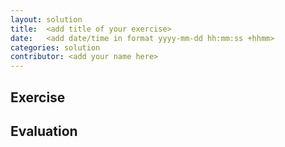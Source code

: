 ```yaml
---
layout: solution
title:  <add title of your exercise>
date:   <add date/time in format yyyy-mm-dd hh:mm:ss +hhmm>
categories: solution
contributor: <add your name here>
---
```


<!-- exercise title will be added automatically when generating page -->

## Exercise


## Evaluation
